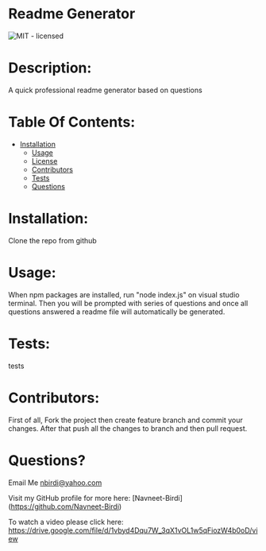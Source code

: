  # Readme Generator
![MIT - licensed](https://img.shields.io/badge/license-MIT-yellowgreen) 

# Description: 
A quick professional readme generator based on questions

# Table Of Contents:
* [Installation](#installation)
  * [Usage](#usage)
  * [License](#license)
  * [Contributors](#credits)
  * [Tests](#tests)
  * [Questions](#questions)

# Installation: 
Clone the repo from github

# Usage:
When npm packages are installed, run "node index.js" on visual studio terminal. Then you will be prompted with series of questions and once all questions answered a readme file will automatically be generated.

# Tests:
tests

# Contributors: 
First of all, Fork the project then create feature branch and commit your changes. After that push all the changes to branch and then pull request. 




# Questions? 
Email Me
[nbirdi@yahoo.com](mailto:nbirdi@yahoo.com)

Visit my GitHub profile for more here: [Navneet-Birdi] (https://github.com/Navneet-Birdi)
 

To watch a video please click here: https://drive.google.com/file/d/1vbyd4Dqu7W_3qX1vOL1w5qFiozW4b0oD/view

